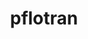 ---
title: "pflotran"
layout: cache
categories: [package, develop-2023-10-29]
meta: {"versions": ["4.0.1"], "compilers": ["gcc@=11.4.0", "gcc@=9.4.0"], "oss": ["ubuntu20.04"], "platforms": ["linux"], "targets": ["neoverse_v1", "ppc64le", "x86_64_v3"], "stacks": ["e4s", "e4s-neoverse_v1", "e4s-power", "root"], "num_specs": 3, "num_specs_by_stack": {"root": 3, "e4s-neoverse_v1": 1, "e4s-power": 1, "e4s": 1}}
spec_details: [{"hash": "akx7pzjn2kgrzftdaryd5h4n36si6ilq", "compiler": "gcc@=11.4.0", "versions": ["4.0.1"], "os": "ubuntu20.04", "platform": "linux", "target": "neoverse_v1", "variants": ["build_system=autotools", "~rxn"], "stacks": ["root", "e4s-neoverse_v1"], "size": "-", "tarball": "https://binaries.spack.io/releases/develop-2023-10-29/build_cache/linux-ubuntu20.04-neoverse_v1/gcc-11.4.0/pflotran-4.0.1/linux-ubuntu20.04-neoverse_v1-gcc-11.4.0-pflotran-4.0.1-akx7pzjn2kgrzftdaryd5h4n36si6ilq.spack"}, {"hash": "fssgzkozwlafffrf2h5we4kipjljtazs", "compiler": "gcc@=9.4.0", "versions": ["4.0.1"], "os": "ubuntu20.04", "platform": "linux", "target": "ppc64le", "variants": ["build_system=autotools", "~rxn"], "stacks": ["root", "e4s-power"], "size": "-", "tarball": "https://binaries.spack.io/releases/develop-2023-10-29/build_cache/linux-ubuntu20.04-ppc64le/gcc-9.4.0/pflotran-4.0.1/linux-ubuntu20.04-ppc64le-gcc-9.4.0-pflotran-4.0.1-fssgzkozwlafffrf2h5we4kipjljtazs.spack"}, {"hash": "3lnvp5qf7m2izylrghfahxjbzngpfxoo", "compiler": "gcc@=11.4.0", "versions": ["4.0.1"], "os": "ubuntu20.04", "platform": "linux", "target": "x86_64_v3", "variants": ["build_system=autotools", "~rxn"], "stacks": ["e4s", "root"], "size": "-", "tarball": "https://binaries.spack.io/releases/develop-2023-10-29/build_cache/linux-ubuntu20.04-x86_64_v3/gcc-11.4.0/pflotran-4.0.1/linux-ubuntu20.04-x86_64_v3-gcc-11.4.0-pflotran-4.0.1-3lnvp5qf7m2izylrghfahxjbzngpfxoo.spack"}]
---